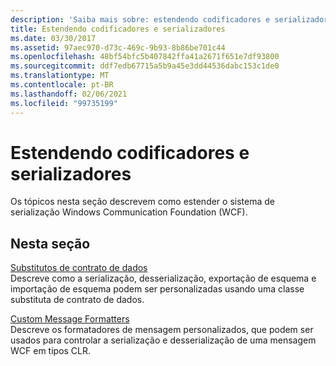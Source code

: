 ```yaml
---
description: 'Saiba mais sobre: estendendo codificadores e serializadores'
title: Estendendo codificadores e serializadores
ms.date: 03/30/2017
ms.assetid: 97aec970-d73c-469c-9b93-8b86be701c44
ms.openlocfilehash: 48bf54bfc5b407842ffa41a2671f651e7df93800
ms.sourcegitcommit: ddf7edb67715a5b9a45e3dd44536dabc153c1de0
ms.translationtype: MT
ms.contentlocale: pt-BR
ms.lasthandoff: 02/06/2021
ms.locfileid: "99735199"
---
```

# <a name="extending-encoders-and-serializers"></a>Estendendo codificadores e serializadores

Os tópicos nesta seção descrevem como estender o sistema de serialização Windows Communication Foundation (WCF).  
  
## <a name="in-this-section"></a>Nesta seção  

 [Substitutos de contrato de dados](data-contract-surrogates.md)  
 Descreve como a serialização, desserialização, exportação de esquema e importação de esquema podem ser personalizadas usando uma classe substituta de contrato de dados.  
  
 [Custom Message Formatters](custom-message-formatters.md)  
 Descreve os formatadores de mensagem personalizados, que podem ser usados para controlar a serialização e desserialização de uma mensagem WCF em tipos CLR.
